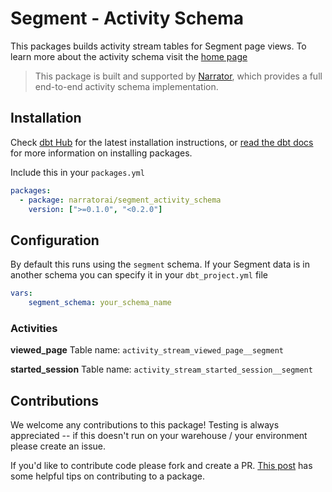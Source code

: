 

# Segment - Activity Schema

This packages builds activity stream tables for Segment page views. To learn more about the activity schema visit the [home page](https://www.activityschema.com)

> This package is built and supported by [Narrator](https://www.narratordata.com), which provides a full end-to-end activity schema implementation.

## Installation

Check [dbt Hub](https://hub.getdbt.com/) for the latest installation instructions, or [read the dbt docs](https://docs.getdbt.com/docs/package-management) for more information on installing packages.

Include this in your `packages.yml`

```yaml
packages:
  - package: narratorai/segment_activity_schema
    version: [">=0.1.0", "<0.2.0"]
```


## Configuration

By default this runs using the `segment` schema. If your Segment data is in another schema you can specify it in your `dbt_project.yml` file

```yml
vars:
    segment_schema: your_schema_name
```

### Activities

**viewed_page**
Table name: `activity_stream_viewed_page__segment`

**started_session**
Table name: `activity_stream_started_session__segment`


## Contributions
We welcome any contributions to this package! Testing is always appreciated -- if this doesn't run on your warehouse / your environment please create an issue. 

If you'd like to contribute code please fork and create a PR. [This post](https://discourse.getdbt.com/t/contributing-to-a-dbt-package/657) has some helpful tips on contributing to a package.